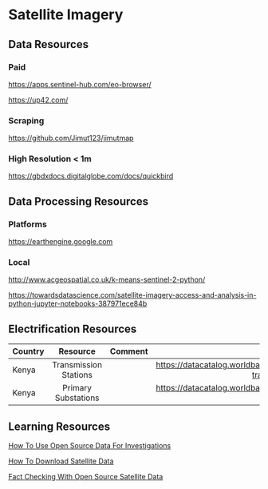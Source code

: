 # Satellite Imagery


## Data Resources
### Paid
https://apps.sentinel-hub.com/eo-browser/

https://up42.com/

### Scraping
https://github.com/Jimut123/jimutmap


### High Resolution < 1m
https://gbdxdocs.digitalglobe.com/docs/quickbird


## Data Processing Resources
### Platforms
https://earthengine.google.com

### Local
http://www.acgeospatial.co.uk/k-means-sentinel-2-python/

https://towardsdatascience.com/satellite-imagery-access-and-analysis-in-python-jupyter-notebooks-387971ece84b

## Electrification Resources
| Country      | Resource  |Comment| Link     |
| :---        |    :----:   |    :----:   |---: |
| Kenya      | Transmission Stations |    |https://datacatalog.worldbank.org/dataset/kenya-transmission-stations-0| 
| Kenya      | Primary Substations |    |https://datacatalog.worldbank.org/dataset/kenya-primary-substations| 

## Learning Resources

[How To Use Open Source Data For Investigations](https://towardsdatascience.com/how-to-use-open-source-satellite-data-for-your-investigative-reporting-d662cb1f9f90)

[How To Download Satellite Data](https://towardsdatascience.com/how-to-download-high-resolution-satellite-data-for-anywhere-on-earth-5e6dddee2803)

[Fact Checking With Open Source Satellite Data](https://techjournalism.medium.com/fact-checking-with-open-source-satellite-images-part-1-8a76962c76e5)

